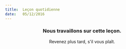 ```yaml
---
title:  Leçon quotidienne
date:   05/12/2016
---
```


### <center>Nous travaillons sur cette leçon.</center>
<center>Revenez plus tard, s'il vous plaît.</center>